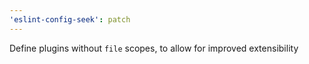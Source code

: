 ```yaml
---
'eslint-config-seek': patch
---
```


Define plugins without `file` scopes, to allow for improved extensibility
